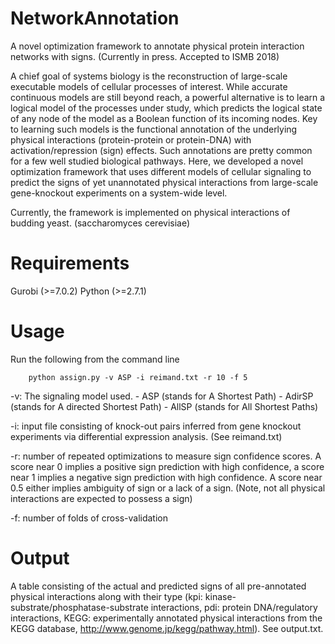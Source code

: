# NetworkAnnotation
A novel optimization framework to annotate physical protein interaction networks with signs. (Currently in press. Accepted to ISMB 2018)

A chief goal of systems biology is the reconstruction of large-scale executable models of
cellular processes of interest. While accurate continuous models are still beyond reach, a powerful
alternative is to learn a logical model of the processes under study, which predicts the logical state of
any node of the model as a Boolean function of its incoming nodes. Key to learning such models is the
functional annotation of the underlying physical interactions (protein-protein or protein-DNA) with activation/repression (sign) effects. Such annotations are pretty common for a few well studied biological pathways. Here, we developed a novel optimization framework that uses different models
of cellular signaling to predict the signs of yet unannotated physical interactions from large-scale gene-knockout experiments on a system-wide level.

Currently, the framework is implemented on physical interactions of budding yeast. (saccharomyces cerevisiae)

# Requirements
Gurobi (>=7.0.2)
Python (>=2.7.1)
# Usage
Run the following from the command line
```
    python assign.py -v ASP -i reimand.txt -r 10 -f 5

```

-v: The signaling model used. 
    - ASP (stands for A Shortest Path) 
    - AdirSP (stands for A directed Shortest Path)
    - AllSP (stands for All Shortest Paths)

-i: input file consisting of knock-out pairs inferred from gene knockout experiments via differential expression analysis. (See reimand.txt)

-r: number of repeated optimizations to measure sign confidence scores. A score near 0 implies a positive sign prediction with high confidence, a score near 1 implies a negative sign prediction with high confidence. A score near 0.5 either implies ambiguity of sign or a lack of a sign. (Note, not all physical interactions are expected to possess a sign)

-f: number of folds of cross-validation

# Output
A table consisting of the actual and predicted signs of all pre-annotated physical interactions along with their type (kpi: kinase-substrate/phosphatase-substrate interactions, pdi: protein DNA/regulatory interactions, KEGG: experimentally annotated physical interactions from the KEGG database, http://www.genome.jp/kegg/pathway.html). See output.txt.
